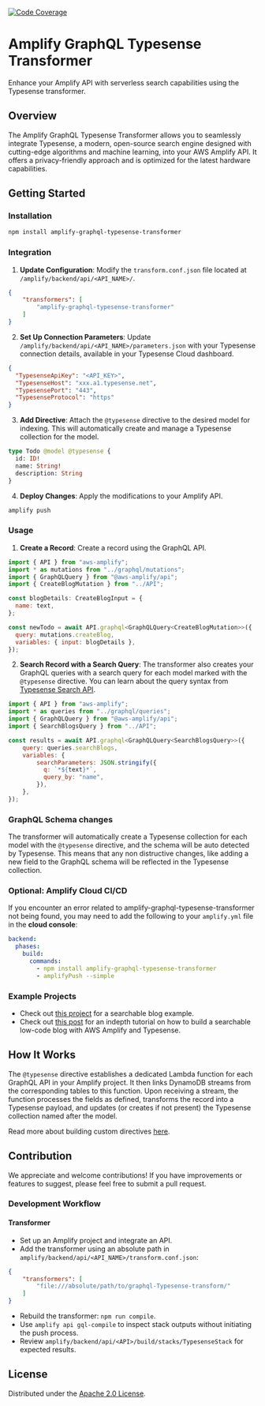 [![Code Coverage](https://github.com/olliethedev/amplify-graphql-typesense-transformer/actions/workflows/coverage.yml/badge.svg)](https://github.com/olliethedev/amplify-graphql-typesense-transformer/actions/workflows/coverage.yml)


# Amplify GraphQL Typesense Transformer

Enhance your Amplify API with serverless search capabilities using the Typesense transformer.

## Overview
The Amplify GraphQL Typesense Transformer allows you to seamlessly integrate Typesense, a modern, open-source search engine designed with cutting-edge algorithms and machine learning, into your AWS Amplify API. It offers a privacy-friendly approach and is optimized for the latest hardware capabilities.

## Getting Started

### Installation
```bash
npm install amplify-graphql-typesense-transformer
```

### Integration
1. **Update Configuration**: Modify the `transform.conf.json` file located at `/amplify/backend/api/<API_NAME>/`.

```json
{
    "transformers": [
        "amplify-graphql-typesense-transformer"
    ]
}
```

2. **Set Up Connection Parameters**: Update `/amplify/backend/api/<API_NAME>/parameters.json` with your Typesense connection details, available in your Typesense Cloud dashboard.

```json
{
  "TypesenseApiKey": "<API_KEY>",
  "TypesenseHost": "xxx.a1.typesense.net",
  "TypesensePort": "443",
  "TypesenseProtocol": "https"
}
```

3. **Add Directive**: Attach the `@typesense` directive to the desired model for indexing. This will automatically create and manage a Typesense collection for the model.

```graphql
type Todo @model @typesense {
  id: ID!
  name: String!
  description: String
}
```

4. **Deploy Changes**: Apply the modifications to your Amplify API.
```bash
amplify push
```

### Usage

1. **Create a Record**: Create a record using the GraphQL API.

```javascript
import { API } from "aws-amplify";
import * as mutations from "../graphql/mutations";
import { GraphQLQuery } from "@aws-amplify/api";
import { CreateBlogMutation } from "../API";

const blogDetails: CreateBlogInput = {
  name: text,
};

const newTodo = await API.graphql<GraphQLQuery<CreateBlogMutation>>({
  query: mutations.createBlog,
  variables: { input: blogDetails },
});
```

2. **Search Record with a Search Query**: The transformer also creates your GraphQL queries with a search query for each model marked with the `@typesense` directive. You can learn about the query syntax from [Typesense Search API](https://typesense.org/docs/0.25.0/api/documents.html#search-documents).

```javascript
import { API } from "aws-amplify";
import * as queries from "../graphql/queries";
import { GraphQLQuery } from "@aws-amplify/api";
import { SearchBlogsQuery } from "../API";

const results = await API.graphql<GraphQLQuery<SearchBlogsQuery>>({
    query: queries.searchBlogs,
    variables: {
        searchParameters: JSON.stringify({
          q: `*${text}*`,
          query_by: "name",
        }),
    },
});
```

### GraphQL Schema changes
The transformer will automatically create a Typesense collection for each model with the `@typesense` directive, and the schema will be auto detected by Typesense. This means that any non distructive changes, like adding a new field to the GraphQL schema will be reflected in the Typesense collection. 


### Optional: Amplify Cloud CI/CD

If you encounter an error related to amplify-graphql-typesense-transformer not being found, you may need to add the following to your `amplify.yml` file in the **cloud console**:

```yaml
backend:
  phases:
    build:
      commands:
        - npm install amplify-graphql-typesense-transformer
        - amplifyPush --simple
```

### Example Projects
- Check out [this project](./examples/blog) for a searchable blog example.
- Check out [this post](https://medium.com/@olliethedev/building-a-feature-rich-blog-with-aws-amplify-a-low-code-approach-277d49f34c28) for an indepth tutorial on how to build a searchable low-code blog with AWS Amplify and Typesense.

## How It Works
The `@typesense` directive establishes a dedicated Lambda function for each GraphQL API in your Amplify project. It then links DynamoDB streams from the corresponding tables to this function. Upon receiving a stream, the function processes the fields as defined, transforms the record into a Typesense payload, and updates (or creates if not present) the Typesense collection named after the model.

Read more about building custom directives [here](https://docs.amplify.aws/cli/plugins/authoring/#authoring-custom-graphql-transformers--directives).

## Contribution
We appreciate and welcome contributions! If you have improvements or features to suggest, please feel free to submit a pull request.

### Development Workflow

#### Transformer
- Set up an Amplify project and integrate an API.
- Add the transformer using an absolute path in `amplify/backend/api/<API_NAME>/transform.conf.json`:

```json
{
    "transformers": [
        "file:///absolute/path/to/graphql-Typesense-transform/"
    ]
}
```

- Rebuild the transformer: `npm run compile`.
- Use `amplify api gql-compile` to inspect stack outputs without initiating the push process.
- Review `amplify/backend/api/<API>/build/stacks/TypesenseStack` for expected results.

## License
Distributed under the [Apache 2.0 License](LICENSE).
